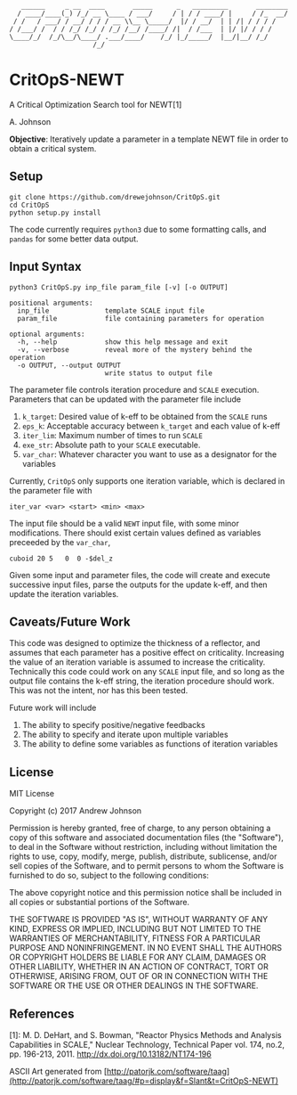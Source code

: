 ```   
   ______     _ __  ____       _____      _   _________       ________
  / ____/____(_) /_/ __ \____ / ___/     / | / / ____/ |     / /_  __/
 / /   / ___/ / __/ / / / __ \\__ \_____/  |/ / __/  | | /| / / / /
/ /___/ /  / / /_/ /_/ / /_/ /__/ /____/ /|  / /___  | |/ |/ / / /
\____/_/  /_/\__/\____/ .___/____/    /_/ |_/_____/  |__/|__/ /_/
                     /_/
```                     
# CritOpS-NEWT
A Critical Optimization Search tool for NEWT[1]

A. Johnson

**Objective**: Iteratively update a parameter in a template NEWT file in
order to obtain a critical system.
## Setup
```
git clone https://github.com/drewejohnson/CritOpS.git
cd CritOpS
python setup.py install
```
The code currently requires `python3` due to some formatting calls, and `pandas` for some better data output.

## Input Syntax
```
python3 CritOpS.py inp_file param_file [-v] [-o OUTPUT]

positional arguments:
  inp_file              template SCALE input file
  param_file            file containing parameters for operation

optional arguments:
  -h, --help            show this help message and exit
  -v, --verbose         reveal more of the mystery behind the operation
  -o OUTPUT, --output OUTPUT
                        write status to output file
```
The parameter file controls iteration procedure and `SCALE` execution.
Parameters that can be updated with the parameter file include
1. `k_target`: Desired value of k-eff to be obtained from the `SCALE` runs
1. `eps_k`: Acceptable accuracy between `k_target` and each value of k-eff
1. `iter_lim`: Maximum number of times to run `SCALE`
1. `exe_str`: Absolute path to your `SCALE` executable. 
1. `var_char`: Whatever character you want to use as a designator for the variables

Currently, `CritOpS` only supports one iteration variable, which is declared in the parameter file with 
```
iter_var <var> <start> <min> <max>
```

The input file should be a valid `NEWT` input file, with some minor modifications.
There should exist certain values defined as variables preceeded by the `var_char`,
```
cuboid 20 5   0  0 -$del_z
```

Given some input and parameter files, the code will create and execute successive input files, 
parse the outputs for the update k-eff, and then update the iteration variables.

## Caveats/Future Work
This code was designed to optimize the thickness of a reflector, and assumes that each parameter
has a positive effect on criticality.
Increasing the value of an iteration variable is assumed to increase the criticality.
Technically this code could work on any `SCALE` input file, and so long as the output file contains the k-eff string, the iteration procedure should work.
This was not the intent, nor has this been tested.

Future work will include 
1. The ability to specify positive/negative feedbacks
1. The ability to specify and iterate upon multiple variables
1. The ability to define some variables as functions of iteration variables

## License
MIT License

Copyright (c) 2017 Andrew Johnson

Permission is hereby granted, free of charge, to any person obtaining a copy
of this software and associated documentation files (the "Software"), to deal
in the Software without restriction, including without limitation the rights
to use, copy, modify, merge, publish, distribute, sublicense, and/or sell
copies of the Software, and to permit persons to whom the Software is
furnished to do so, subject to the following conditions:

The above copyright notice and this permission notice shall be included in all
copies or substantial portions of the Software.

THE SOFTWARE IS PROVIDED "AS IS", WITHOUT WARRANTY OF ANY KIND, EXPRESS OR
IMPLIED, INCLUDING BUT NOT LIMITED TO THE WARRANTIES OF MERCHANTABILITY,
FITNESS FOR A PARTICULAR PURPOSE AND NONINFRINGEMENT. IN NO EVENT SHALL THE
AUTHORS OR COPYRIGHT HOLDERS BE LIABLE FOR ANY CLAIM, DAMAGES OR OTHER
LIABILITY, WHETHER IN AN ACTION OF CONTRACT, TORT OR OTHERWISE, ARISING FROM,
OUT OF OR IN CONNECTION WITH THE SOFTWARE OR THE USE OR OTHER DEALINGS IN THE
SOFTWARE.

## References
[1]: M. D. DeHart, and S. Bowman, "Reactor Physics Methods and Analysis Capabilities in SCALE," Nuclear Technology, Technical Paper
vol. 174, no.2, pp. 196-213, 2011. http://dx.doi.org/10.13182/NT174-196

ASCII Art generated from [http://patorjk.com/software/taag](http://patorjk.com/software/taag/#p=display&f=Slant&t=CritOpS-NEWT)